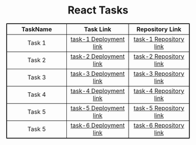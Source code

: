<!DOCTYPE html>
<html lang="en">
  <head></head>
  <meta charset="UTF-8" />
  <meta name="viewport" content="width=device-width, initial-scale=1.0" />
  <title>MernFullStack Tasks</title>
  <style>
    h1 {
      text-align: center;
    }
    table,
    tr,
    td,
    th {
      border: 1px solid black;
      border-collapse: collapse;
      width: 500px;
      text-align: center;
    }
    table {
      margin-left: auto;
      margin-right: auto;
    }
  </style>

  <body>
    <h1>React Tasks</h1>
    <table>
      <tr>
        <th>TaskName</th>
        <th>Task Link</th>
        <th>Repository Link</th>
      </tr>
      <tr>
        <td>Task 1</td>
        <td><a href="https://react-task-1-git-main-kavya8997s-projects.vercel.app/">task-1 Deployment link</a></td>
        <td><a href="https://github.com/kavyasree8997/React-task-1">task-1 Repository link</a></td>
      </tr>
      <tr>
        <td>Task 2</td>
        <td><a href="https://react-task-2-git-main-kavya8997s-projects.vercel.app/">task-2 Deployment link</a></td>
        <td><a href="https://github.com/kavyasree8997/React-task-2">task-2 Repository link</a></td>
      </tr>
      <tr>
        <td>Task 3</td>
        <td><a href="https://react-task-3-git-main-kavya8997s-projects.vercel.app/">task-3 Deployment link</a></td>
        <td><a href="https://github.com/kavyasree8997/React-task-3">task-3 Repository link</a></td>
      </tr>
      <tr>
        <td>Task 4</td>
        <td><a href="https://react-task-4-git-main-kavya8997s-projects.vercel.app/">task-4 Deployment link</a></td>
        <td><a href="https://github.com/kavyasree8997/React-task-4">task-4 Repository link</a></td>
      </tr>
      <tr>
        <td>Task 5</td>
        <td><a href="https://react-task-5-git-main-kavya8997s-projects.vercel.app/">task-5 Deployment link</a></td>
        <td><a href="https://github.com/kavyasree8997/React-task-5">task-5 Repository link</a></td>
      </tr>
      <tr>
        <td>Task 5</td>
        <td><a href="https://react-task-6-git-main-kavya8997s-projects.vercel.app/">task-6 Deployment link</a></td>
        <td><a href="https://github.com/kavyasree8997/React-task-6">task-6 Repository link</a></td>
      </tr>
    
  </body>
</html>
